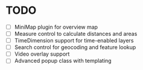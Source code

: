 # TODO

- [ ] MiniMap plugin for overview map
- [ ] Measure control to calculate distances and areas
- [ ] TimeDimension support for time-enabled layers
- [ ] Search control for geocoding and feature lookup
- [ ] Video overlay support
- [ ] Advanced popup class with templating
